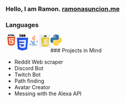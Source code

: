 ### Hello, I am Ramon. [ramonasuncion.me][website]

### Languages

<img align="left" alt="html" src="/assets/images/html.png" />
<img align="left" width="30px" alt="css" src="/assets/images/css.png" />
<img align="left" width="30px" alt="java" src="/assets/images/java.png" />
<img align="left" width="30px" alt="js" src="/assets/images/js.jpg" />
<img align="left" width="30px" alt="python" src="/assets/images/python.png" />

<br/>
<br/>
### Projects in Mind

- Reddit Web scraper
- Discord Bot
- Twitch Bot
- Path finding
- Avatar Creator
- Messing with the Alexa API

[website]: https://ramonasuncion.me/
